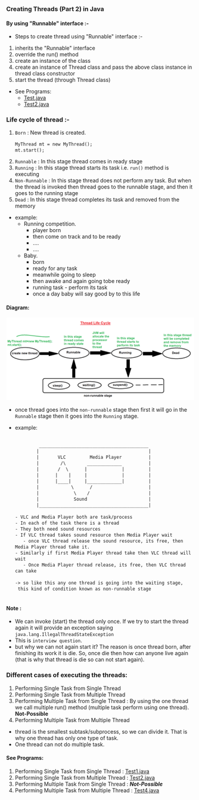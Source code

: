 ### Creating Threads (Part 2) in Java

#### By using "Runnable" interface :-
- Steps to create thread using "Runnable" interface :-
1. inherits the "Runnable" interface
2. override the run() method
3. create an instance of the class
4. create an instance of Thread class and pass the above class instance in thread class constructor
5. start the thread (through Thread class)


- See Programs:
  - [Test.java](_3_ThreadCreation_2%2FMultithreadingDemo2%2FTest.java)
  - [Test2.java](_3_ThreadCreation_2%2FMultithreadingDemo2%2FTest2.java) 


### Life cycle of thread :-
1. `Born` : New thread is created.
   ```
   MyThread mt = new MyThread();
   mt.start();
   ```
2. `Runnable` : In this stage thread comes in ready stage
3. `Running` : In this stage thread starts its task i.e. `run()` method is executing
4. `Non-Runnable` : In this stage thread does not perform any task. But when the thread is invoked then thread goes to the runnable stage, and then it goes to the running stage
5. `Dead` : In this stage thread completes its task and removed from the memory

- example: 
  - Running competition.
    - player born
    - then come on track and to be ready
    - ....
    - ....
  - Baby.
    - born
    - ready for any task
    - meanwhile going to sleep
    - then awake and again going tobe ready
    - running task - perform its task
    - once a day baby will say good by to this life
 
#### Diagram:
![img.png](_3_ThreadCreation_2/images/ThreadLifeCycle.png)

- once thread goes into the `non-runnable` stage then first it will go in the `Runnable` stage then it goes into the `Running` stage. 
- example: 

   ```
   
            _________________________________________
           |                                         |
           |       VLC         Media Player          |
           |        /\        _____________          |
           |       /  \      |             |         |
           |      |    |     |             |         |
           |      |____|     |_____________|         |
           |            \      /                     |
           |             \    /                      |
           |             Sound                       |
           |_________________________________________|
         
   - VLC and Media Player both are task/process
   - In each of the task there is a thread
   - They both need sound resources
   - If VLC thread takes sound resource then Media Player wait
      - once VLC thread release the sound resource, its free, then Media Player thread take it.
   - Similarly if first Media Player thread take then VLC thread will wait
      - Once Media Player thread release, its free, then VLC thread can take   
   
   -> so like this any one thread is going into the waiting stage,
    this kind of condition known as non-runnable stage
     
   ```


#### Note :
- We can invoke (start) the thread only once. If we try to start the thread again it will provide an exception saying `java.lang.IllegalThreadStateException`
- This is `interview question`.
- but why we can not again start it? The reason is once thread born, after finishing its work it is die. So, once die then how can anyone live again (that is why that thread is die so can not start again).

### Different cases of executing the threads:
1. Performing Single Task from Single Thread
2. Performing Single Task from Multiple Thread
3. Performing Multiple Task from Single Thread : By using the one thread we call multiple run() method (multiple task perform using one thread). **Not-Possible** 
4. Performing Multiple Task from Multiple Thread


- thread is the smallest subtask/subprocess, so we can divide it. That is why one thread has only one type of task.
- One thread can not do multiple task.

#### See Programs:
1. Performing Single Task from Single Thread : [Test1.java](_3_ThreadCreation_2%2FThreadCases%2FTest1.java)
2. Performing Single Task from Multiple Thread : [Test2.java](_3_ThreadCreation_2%2FThreadCases%2FTest2.java)
3. Performing Multiple Task from Single Thread : _**Not-Possible**_
4. Performing Multiple Task from Multiple Thread : [Test4.java](_3_ThreadCreation_2%2FThreadCases%2FTest4.java)